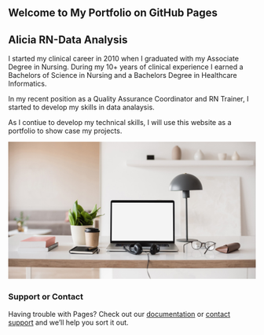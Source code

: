 ## Welcome to My Portfolio on GitHub Pages
## Alicia RN-Data Analysis

I started my clinical career in 2010 when I graduated with my Associate Degree in Nursing. During my 10+ years of clinical experience I earned a Bachelors of Science in Nursing and a Bachelors Degree in Healthcare Informatics. 

In my recent position as a Quality Assurance Coordinator and RN Trainer, I started to develop my skills in data analaysis. 

As I contiue to develop my technical skills, I will use this website as a portfolio to show case my projects.

![This is an image](https://github.com/AliciaRN/AliciaRN.github.io/blob/d2a159a7f262b972b0a96e1f1c1c0e7589cec231/Laptop%20&%20office.jpg)

### Support or Contact

Having trouble with Pages? Check out our [documentation](https://docs.github.com/categories/github-pages-basics/) or [contact support](https://support.github.com/contact) and we’ll help you sort it out.
